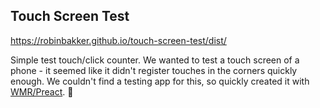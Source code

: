 ## Touch Screen Test

https://robinbakker.github.io/touch-screen-test/dist/

Simple test touch/click counter. We wanted to test a touch screen of a phone - it seemed like it didn't register touches in the corners quickly enough. We couldn't find a testing app for this, so quickly created it with [WMR/Preact](https://wmr.dev). 🚀
